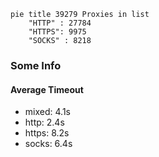 
```mermaid
pie title 39279 Proxies in list
    "HTTP" : 27784
    "HTTPS": 9975
    "SOCKS" : 8218
```

### Some Info
#### Average Timeout

- mixed: 4.1s
- http: 2.4s
- https: 8.2s
- socks: 6.4s